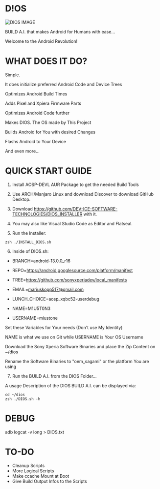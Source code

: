 # D!OS

![DIOS IMAGE](https://github.com/DEV-ICE-SOFTWARE-TECHNOLOGIES/DIOS/DIOS.png)


BUILD A.I. that makes Android for Humans with ease...

Welcome to the Android Revolution!

# WHAT DOES IT DO?

Simple. 

It does initialize preferred Android Code and Device Trees

Optimizes Android Build Times

Adds Pixel and Xpiera Firmware Parts

Optimizes Android Code further

Makes DIOS. The OS made by This Project

Builds Android for You with desired Changes

Flashs Android to Your Device

And even more...


# QUICK START GUIDE

1. Install AOSP-DEVL AUR Package to get the needed Build Tools

2. Use ARCH/Manjaro Linux and download Discover to download GitHub Desktop.

3. Download https://github.com/DEV-ICE-SOFTWARE-TECHNOLOGIES/DIOS_INSTALLER with it. 

4. You may also like Visual Studio Code as Editor and Flatseal.

5. Run the Installer:
```
zsh ./INSTALL_DIOS.sh
```


6. Inside of DIOS.sh:

- BRANCH=android-13.0.0_r16

- REPO=https://android.googlesource.com/platform/manifest

- TREE=https://github.com/sonyxperiadev/local_manifests

- EMAIL=mariuskopp517@gmail.com

- LUNCH_CHOICE=aosp_xqbc52-userdebug

- NAME=M1U5T0N3

- USERNAME=miustone

Set these Variables for Your needs (Don't use My Identity)

NAME is what we use on Git while USERNAME is Your OS Username

Download the Sony Xperia Software Binaries and place the Zip Content on ~/dios

Rename the Software Binaries to "oem_sagami" or the platform You are using

7. Run the BUILD A.I. from the DIOS Folder...

A usage Description of the DIOS BUILD A.I. can be displayed via:
```
cd ~/dios
zsh ./DIOS.sh -h
```

# DEBUG

adb logcat -v long > DIOS.txt 

# TO-DO

- Cleanup Scripts
- More Logical Scripts
- Make ccache Mount at Boot
- Give Build Output Infos to the Scripts

